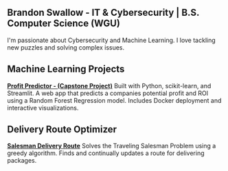 ## Brandon Swallow - IT & Cybersecurity | B.S. Computer Science (WGU)
I'm passionate about Cybersecurity and Machine Learning. I love tackling new puzzles and solving complex issues. 

## Machine Learning Projects 
**[Profit Predictor - (Capstone Project)](https://github.com/RobertSwallow/ML-Profit-Predictor)**
Built with Python, scikit-learn, and Streamlit. A web app that predicts a companies potential profit and ROI using a Random Forest Regression model. Includes Docker deployment and interactive visualizations.


## Delivery Route Optimizer
**[Salesman Delivery Route](https://github.com/RobertSwallow/Salesman-Algorithm)**
Solves the Traveling Salesman Problem using a greedy algorithm. Finds and continually updates a route for delivering packages. 

